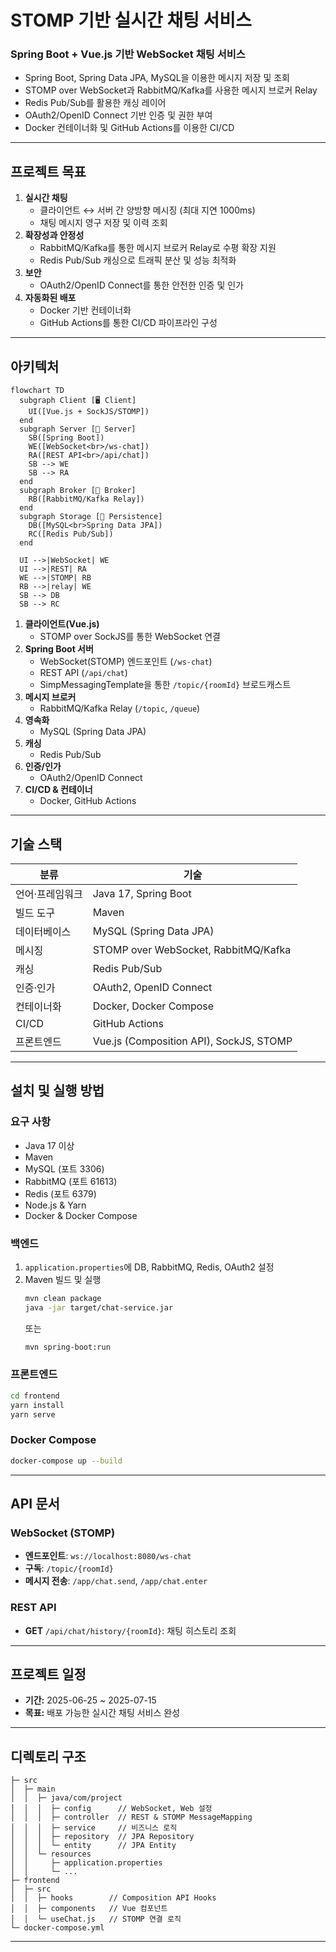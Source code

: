 # STOMP 기반 실시간 채팅 서비스

### Spring Boot + Vue.js 기반 WebSocket 채팅 서비스

* Spring Boot, Spring Data JPA, MySQL을 이용한 메시지 저장 및 조회
* STOMP over WebSocket과 RabbitMQ/Kafka를 사용한 메시지 브로커 Relay
* Redis Pub/Sub를 활용한 캐싱 레이어
* OAuth2/OpenID Connect 기반 인증 및 권한 부여
* Docker 컨테이너화 및 GitHub Actions를 이용한 CI/CD

---

## 프로젝트 목표

1. **실시간 채팅**  
   - 클라이언트 ↔ 서버 간 양방향 메시징 (최대 지연 1000ms)  
   - 채팅 메시지 영구 저장 및 이력 조회
2. **확장성과 안정성**  
   - RabbitMQ/Kafka를 통한 메시지 브로커 Relay로 수평 확장 지원  
   - Redis Pub/Sub 캐싱으로 트래픽 분산 및 성능 최적화
3. **보안**  
   - OAuth2/OpenID Connect를 통한 안전한 인증 및 인가
4. **자동화된 배포**  
   - Docker 기반 컨테이너화  
   - GitHub Actions를 통한 CI/CD 파이프라인 구성

---

## 아키텍처

```mermaid
flowchart TD
  subgraph Client [🖥️ Client]
    UI([Vue.js + SockJS/STOMP])
  end
  subgraph Server [🚀 Server]
    SB([Spring Boot])
    WE([WebSocket<br>/ws-chat])
    RA([REST API<br>/api/chat])
    SB --> WE
    SB --> RA
  end
  subgraph Broker [📡 Broker]
    RB([RabbitMQ/Kafka Relay])
  end
  subgraph Storage [💾 Persistence]
    DB([MySQL<br>Spring Data JPA])
    RC([Redis Pub/Sub])
  end

  UI -->|WebSocket| WE
  UI -->|REST| RA
  WE -->|STOMP| RB
  RB -->|relay| WE
  SB --> DB
  SB --> RC
```

1. **클라이언트(Vue.js)**  
   - STOMP over SockJS를 통한 WebSocket 연결  
2. **Spring Boot 서버**  
   - WebSocket(STOMP) 엔드포인트 (`/ws-chat`)  
   - REST API (`/api/chat`)  
   - SimpMessagingTemplate을 통한 `/topic/{roomId}` 브로드캐스트  
3. **메시지 브로커**  
   - RabbitMQ/Kafka Relay (`/topic`, `/queue`)  
4. **영속화**  
   - MySQL (Spring Data JPA)  
5. **캐싱**  
   - Redis Pub/Sub  
6. **인증/인가**  
   - OAuth2/OpenID Connect  
7. **CI/CD & 컨테이너**  
   - Docker, GitHub Actions

---

## 기술 스택

| 분류           | 기술                                      |
| -------------- | ----------------------------------------- |
| 언어·프레임워크 | Java 17, Spring Boot                     |
| 빌드 도구       | Maven                                     |
| 데이터베이스   | MySQL (Spring Data JPA)                   |
| 메시징         | STOMP over WebSocket, RabbitMQ/Kafka      |
| 캐싱           | Redis Pub/Sub                             |
| 인증·인가      | OAuth2, OpenID Connect                   |
| 컨테이너화     | Docker, Docker Compose                    |
| CI/CD          | GitHub Actions                            |
| 프론트엔드     | Vue.js (Composition API), SockJS, STOMP   |

---

## 설치 및 실행 방법

### 요구 사항

- Java 17 이상
- Maven
- MySQL (포트 3306)
- RabbitMQ (포트 61613)
- Redis (포트 6379)
- Node.js & Yarn
- Docker & Docker Compose

### 백엔드

1. `application.properties`에 DB, RabbitMQ, Redis, OAuth2 설정
2. Maven 빌드 및 실행
   ```bash
   mvn clean package
   java -jar target/chat-service.jar
   ```
   또는
   ```bash
   mvn spring-boot:run
   ```

### 프론트엔드

```bash
cd frontend
yarn install
yarn serve
```

### Docker Compose

```bash
docker-compose up --build
```

---

## API 문서

### WebSocket (STOMP)

- **엔드포인트**: `ws://localhost:8080/ws-chat`  
- **구독**: `/topic/{roomId}`  
- **메시지 전송**: `/app/chat.send`, `/app/chat.enter`

### REST API

- **GET** `/api/chat/history/{roomId}`: 채팅 히스토리 조회

---

## 프로젝트 일정

- **기간:** 2025-06-25 ~ 2025-07-15  
- **목표:** 배포 가능한 실시간 채팅 서비스 완성

---

## 디렉토리 구조

```
├─ src
│  ├─ main
│  │  ├─ java/com/project
│  │  │  ├─ config      // WebSocket, Web 설정
│  │  │  ├─ controller  // REST & STOMP MessageMapping
│  │  │  ├─ service     // 비즈니스 로직
│  │  │  ├─ repository  // JPA Repository
│  │  │  └─ entity      // JPA Entity
│  │  └─ resources
│  │     ├─ application.properties
│  │     └─ ...
├─ frontend
│  ├─ src
│  │  ├─ hooks        // Composition API Hooks
│  │  ├─ components   // Vue 컴포넌트
│  │  └─ useChat.js   // STOMP 연결 로직
└─ docker-compose.yml
```

---

